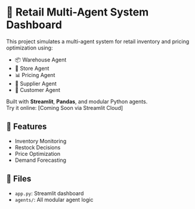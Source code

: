 # 🧠 Retail Multi-Agent System Dashboard

This project simulates a multi-agent system for retail inventory and pricing optimization using:

- 📦 Warehouse Agent
- 🏪 Store Agent
- 📊 Pricing Agent
- 🚚 Supplier Agent
- 👥 Customer Agent

Built with **Streamlit**, **Pandas**, and modular Python agents.  
Try it online: [Coming Soon via Streamlit Cloud]

## 🚀 Features
- Inventory Monitoring
- Restock Decisions
- Price Optimization
- Demand Forecasting

## 📁 Files
- `app.py`: Streamlit dashboard
- `agents/`: All modular agent logic
